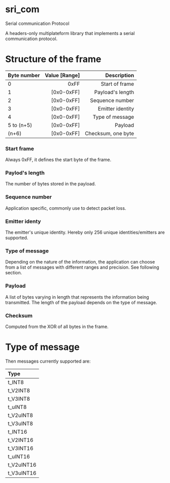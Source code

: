 # sri_com
Serial communication Protocol

A headers-only multiplateform library that implements a serial communication protocol.

# Structure of the frame

| Byte number | Value [Range] | Description |
| :------------- | -----------: | -----------: |
| 0 | 0xFF | Start of frame |
| 1 | [0x0-0xFF] | Payload's length |
| 2 | [0x0-0xFF] | Sequence number |
| 3 | [0x0-0xFF] | Emitter identity |
| 4 | [0x0-0xFF] | Type of message |
| 5 to (n+5) | [0x0-0xFF] | Payload |
| (n+6) | [0x0-0xFF] | Checksum, one byte |

### Start frame 
Always 0xFF, it defines the start byte of the frame.
### Paylod's length
The number of bytes stored in the payload.
### Sequence number
Application specific, commonly use to detect packet loss.
### Emitter identy
The emitter's unique identity. Hereby only 256 unique identities/emitters are supported.
### Type of message
Depending on the nature of the information, the application can choose from a list of messages with different ranges and precision. See following section.
### Payload
A list of bytes varying in length that represents the information being transmitted. The length of the payload depends on the type of message.
### Checksum
Computed from the XOR of all bytes in the frame. 

# Type of message

Then messages currently supported are:

|Type      |
|:---------|
|t_INT8    |
|t_V2INT8  |
|t_V3INT8  |
|t_uINT8   |
|t_V2uINT8 |
|t_V3uINT8 |
|t_INT16   |
|t_V2INT16 |
|t_V3INT16 |
|t_uINT16  |
|t_V2uINT16|
|t_V3uINT16|

